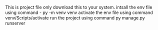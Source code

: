 This is project file only download this to your system.
intsall the env file using command -  py -m venv venv
activate the env file using command   venv/Scripts/activate
run the project using command   py manage.py runserver
